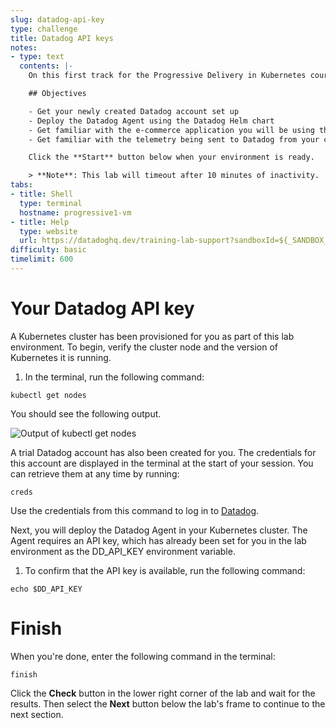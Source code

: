 ```yaml
---
slug: datadog-api-key
type: challenge
title: Datadog API keys
notes:
- type: text
  contents: |-
    On this first track for the Progressive Delivery in Kubernetes course, you will get your environment setup for the rest of the course.

    ## Objectives

    - Get your newly created Datadog account set up
    - Deploy the Datadog Agent using the Datadog Helm chart
    - Get familiar with the e-commerce application you will be using throughout the course
    - Get familiar with the telemetry being sent to Datadog from your cluster and application

    Click the **Start** button below when your environment is ready.

    > **Note**: This lab will timeout after 10 minutes of inactivity.
tabs:
- title: Shell
  type: terminal
  hostname: progressive1-vm
- title: Help
  type: website
  url: https://datadoghq.dev/training-lab-support?sandboxId=${_SANDBOX_ID}
difficulty: basic
timelimit: 600
---
```


Your Datadog API key
===

A Kubernetes cluster has been provisioned for you as part of this lab environment. To begin, verify the cluster node and the version of Kubernetes it is running. 

1. In the terminal, run the following command:

```sh,run
kubectl get nodes
```

  You should see the following output.

  ![Output of kubectl get nodes](../assets/cluster_version_check.png)

A trial Datadog account has also been created for you. The credentials for this account are displayed in the terminal at the start of your session. You can retrieve them at any time by running:

```sh,run
creds
```

Use the credentials from this command to log in to [Datadog](https://app.datadoghq.com/).

Next, you will deploy the Datadog Agent in your Kubernetes cluster. The Agent requires an API key, which has already been set for you in the lab environment as the DD_API_KEY environment variable.

1. To confirm that the API key is available, run the following command:

```sh,run
echo $DD_API_KEY
```

Finish
===
When you're done, enter the following command in the terminal:

```sh,run
finish
```

Click the **Check** button in the lower right corner of the lab and wait for the results. Then select the **Next** button below the lab's frame to continue to the next section.
